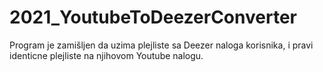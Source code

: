 # 2021_YoutubeToDeezerConverter
Program je zamišljen da uzima plejliste sa Deezer naloga korisnika, i pravi identicne plejliste na njihovom Youtube nalogu.
